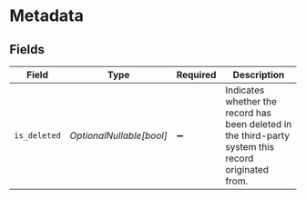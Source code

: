 # Metadata


## Fields

| Field                                                                                                | Type                                                                                                 | Required                                                                                             | Description                                                                                          |
| ---------------------------------------------------------------------------------------------------- | ---------------------------------------------------------------------------------------------------- | ---------------------------------------------------------------------------------------------------- | ---------------------------------------------------------------------------------------------------- |
| `is_deleted`                                                                                         | *OptionalNullable[bool]*                                                                             | :heavy_minus_sign:                                                                                   | Indicates whether the record has been deleted in the third-party system this record originated from. |